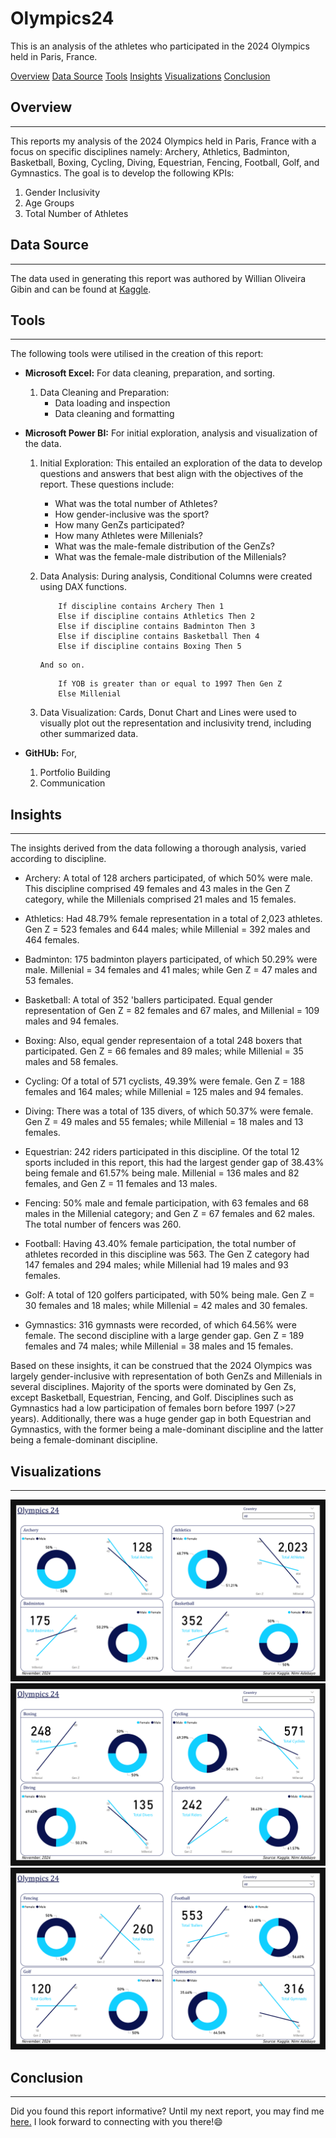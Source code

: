 # Olympics24
This is an analysis of the athletes who participated in the 2024 Olympics held in Paris, France.

[Overview](#overview) [Data Source](#data-source) [Tools](#tools) [Insights](#insights) [Visualizations](#visualizations) [Conclusion](conclusion)

## Overview
---
This reports my analysis of the 2024 Olympics held in Paris, France with a focus on specific disciplines namely: Archery, Athletics, Badminton, Basketball, Boxing, Cycling, Diving, Equestrian, Fencing, Football, Golf, and Gymnastics. The goal is to develop the following KPIs:
  1. Gender Inclusivity
  2. Age Groups
  3. Total Number of Athletes


## Data Source
---
The data used in generating this report was authored by Willian Oliveira Gibin and can be found at [Kaggle](https://www.kaggle.com/datasets/willianoliveiragibin/olympics-2024).


## Tools
---
The following tools were utilised in the creation of this report:

- **Microsoft Excel:** For data cleaning, preparation, and sorting.
  1. Data Cleaning and Preparation:
     - Data loading and inspection
     - Data cleaning and formatting
    

- **Microsoft Power BI:** For initial exploration, analysis and visualization of the data.
  
  1. Initial Exploration: This entailed an exploration of the data to develop questions and answers that best align with the objectives of the report. These questions include:
     - What was the total number of Athletes?
     - How gender-inclusive was the sport?
     - How many GenZs participated?
     - How many Athletes were Millenials?
     - What was the male-female distribution of the GenZs?
     - What was the female-male distribution of the Millenials?
 
  2. Data Analysis: During analysis, Conditional Columns were created using DAX functions.

     ```DAX
         If discipline contains Archery Then 1
         Else if discipline contains Athletics Then 2
         Else if discipline contains Badminton Then 3
         Else if discipline contains Basketball Then 4
         Else if discipline contains Boxing Then 5
      ```
         And so on.

     ```DAX
         If YOB is greater than or equal to 1997 Then Gen Z
         Else Millenial
      ```
    
  4. Data Visualization: Cards, Donut Chart and Lines were used to visually plot out the representation and inclusivity trend, including other summarized data.
 
- **GitHUb:** For,
  1. Portfolio Building
  2. Communication


## Insights
---
The insights derived from the data following a thorough analysis, varied according to discipline.

 * Archery: A total of 128 archers participated, of which 50% were male. This discipline comprised 49 females and 43 males in the Gen Z category, while the Millenials comprised 21 males and 15 females.

 * Athletics: Had 48.79% female representation in a total of 2,023 athletes. Gen Z = 523 females and 644 males; while Millenial = 392 males and 464 females.

 * Badminton: 175 badminton players participated, of which 50.29% were male. Millenial = 34 females and 41 males; while Gen Z = 47 males and 53 females.

 * Basketball: A total of 352 'ballers participated. Equal gender representation of Gen Z = 82 females and 67 males, and Millenial = 109 males and 94 females.

 * Boxing: Also, equal gender representaion of a total 248 boxers that participated. Gen Z = 66 females and 89 males; while Millenial = 35 males and 58 females.

 * Cycling: Of a total of 571 cyclists, 49.39% were female. Gen Z = 188 females and 164 males; while Millenial = 125 males and 94 females.

 * Diving: There was a total of 135 divers, of which 50.37% were female. Gen Z = 49 males and 55 females; while Millenial = 18 males and 13 females.

 * Equestrian: 242 riders participated in this discipline. Of the total 12 sports included in this report, this had the largest gender gap of 38.43% being female and 61.57% being male. Millenial = 136 males and 82 females, and Gen Z = 11 females and 13 males.

 * Fencing: 50% male and female participation, with 63 females and 68 males in the Millenial category; and Gen Z = 67 females and 62 males. The total number of fencers was 260.

 * Football: Having 43.40% female participation, the total number of athletes recorded in this discipline was 563. The Gen Z category had 147 females and 294 males; while Millenial had 19 males and 93 females.

 * Golf: A total of 120 golfers participated, with 50% being male. Gen Z = 30 females and 18 males; while Millenial = 42 males and 30 females.

 * Gymnastics: 316 gymnasts were recorded, of which 64.56% were female. The second discipline with a large gender gap. Gen Z = 189 females and 74 males; while Millenial = 38 males and 15 females.

Based on these insights, it can be construed that the 2024 Olympics was largely gender-inclusive with representation of both GenZs and Millenials in several disciplines. Majority of the sports were dominated by Gen Zs, except Basketball, Equestrian, Fencing, and Golf. Disciplines such as Gymnastics had a low participation of females born before 1997 (>27 years). Additionally, there was a huge gender gap in both Equestrian and Gymnastics, with the former being a male-dominant discipline and the latter being a female-dominant discipline.


## Visualizations
---
![Data Viz1](https://github.com/kayeneii/Olympics24/blob/main/Olympics24_1.png)
![Data Viz2](https://github.com/kayeneii/Olympics24/blob/main/Olympics24_2.png)
![Data Viz3](https://github.com/kayeneii/Olympics24/blob/main/Olympics24_3.png)


## Conclusion
---
Did you found this report informative? Until my next report, you may find me [here.](https://www.linkedin.com/in/kayeneii) I look forward to connecting with you there!😄
